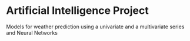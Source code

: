 # Artificial Intelligence Project

 Models for weather prediction using a univariate and a multivariate series and Neural Networks
